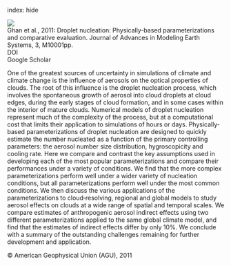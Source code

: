 index: hide

<div class="Citation">
    <div class="Citation-thumb CitationThumb-linked"  data-href="https://doi.org/10.1029/2011ms000074">
      <img src="https://static.claimspace.cloud/climate-study-static/refs/thumbs/7/Ghan_et_al_2011-thumb.png" />
    </div>

  <div class="Citation-body">
    <div class="Citation-text">Ghan et al., 2011: Droplet nucleation: Physically-based parameterizations and comparative evaluation. <span class="Article-journal">Journal of Advances in Modeling Earth Systems, </span><span class="Article-volume">3, </span>M10001pp.</div>
    <div class="Citation-links">
      <div class="CitationLink" data-href="https://doi.org/10.1029/2011ms000074">
        <div class="CitationLink-icon CitationLink-Doi"></div>
        <div class="CitationLink-text">DOI</div>
      </div>
      <div class="CitationLink" data-href="https://scholar.google.com/scholar?q=10.1029/2011ms000074">
        <div class="CitationLink-icon CitationLink-Scholar"></div>
        <div class="CitationLink-text">Google Scholar</div>
      </div>
    </div>
  </div>
</div>

One of the greatest sources of uncertainty in simulations of climate and climate change is the influence of aerosols on the optical properties of clouds. The root of this influence is the droplet nucleation process, which involves the spontaneous growth of aerosol into cloud droplets at cloud edges, during the early stages of cloud formation, and in some cases within the interior of mature clouds. Numerical models of droplet nucleation represent much of the complexity of the process, but at a computational cost that limits their application to simulations of hours or days. Physically‐based parameterizations of droplet nucleation are designed to quickly estimate the number nucleated as a function of the primary controlling parameters: the aerosol number size distribution, hygroscopicity and cooling rate. Here we compare and contrast the key assumptions used in developing each of the most popular parameterizations and compare their performances under a variety of conditions. We find that the more complex parameterizations perform well under a wider variety of nucleation conditions, but all parameterizations perform well under the most common conditions. We then discuss the various applications of the parameterizations to cloud‐resolving, regional and global models to study aerosol effects on clouds at a wide range of spatial and temporal scales. We compare estimates of anthropogenic aerosol indirect effects using two different parameterizations applied to the same global climate model, and find that the estimates of indirect effects differ by only 10%. We conclude with a summary of the outstanding challenges remaining for further development and application.

<div class="Citation-copy">
&copy; American Geophysical Union (AGU), 2011
</div>